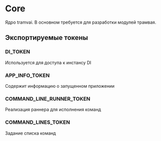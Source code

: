 # Core

Ядро tramvai. В основном требуется для разработки модулей трамвая.

## Экспортируемые токены

### DI_TOKEN

Используется для доступа к инстансу DI

### APP_INFO_TOKEN

Содержит информацию о запущенном приложении

### COMMAND_LINE_RUNNER_TOKEN

Реализация раннера для исполнения команд

### COMMAND_LINES_TOKEN

Задание списка команд
